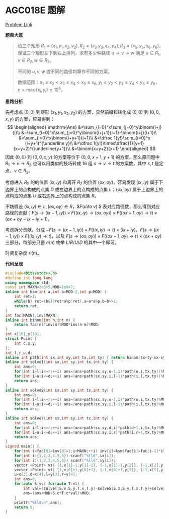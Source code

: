 # AGC018E 题解

[Problem Link](https://www.luogu.com.cn/problem/AT_agc018_e)

**题目大意**

> 给三个矩形 $R_1=(x_1,y_1,x_2,y_2),R_2=(x_3.y_3,x_4,y_4),R_3=(x_5,y_5,x_6,y_6)$，保证三个矩形左下到右上排列，求有多少种路径 $u\to v\to w$ 满足 $u\in R_1,v\in R_2,w\in R_3$。
>
> 不同的 $u,v,w$ 或不同的路径均算作不同的方案。
>
> 数据范围：$x_1\le x_2<x_3\le x_4<x_5\le x_6,y_1\le y_2<y_3\le y_4<y_5\le y_6$，$n=\max\{x_i,y_i\}\le 10^6$。

**思路分析**

先考虑点 $(0,0)$ 到矩形 $(x_1,y_1,x_2,y_2)$ 的方案，显然前缀和转化成 $(0,0)$ 到 $(0,0,x,y)$ 的方案，容易得到：
$$
\begin{aligned}
\mathrm{Ans}
&=\sum_{i=0}^x\sum_{j=0}^y\binom{i+j}{i}\\
&=\sum_{i=0}^x\sum_{j=0}^y\binom{i+j+1}{i+1}-\binom{i+j}{i+1}\\
&=\sum_{i=0}^x\binom{i+y+1}{i+1}\\
&=\dfrac 1{y!}\sum_{i=0}^x (i+y+1)^{\underline y}\\
&=\dfrac 1{y!}\times\dfrac{1}{y+1} (x+y+2)^{\underline{y+1}}\\
&=\binom{x+y+2}{x+1}
\end{aligned}
$$
因此 $(0,0)$ 到 $(0,0,x,y)$ 的方案等价于 $(0,0,x+1,y+1)$ 的方案，那么原问题中 $R_1\to v\to R_3$ 也可以用类似的技巧转成 $16$ 组 $s\to v\to t$ 的方案数，其中 $s,t$ 是定点，$v\in R_2$。

考虑进入 $R_2$ 的的位置 $(ix,iy)$ 和离开 $R_2$ 的位置 $(ox,oy)$，容易发现 $(ix,iy)$  属于下边界上的点构成的点集 $D$ 或左边界上的点构成的点集 $L$；$(ox,oy)$ 属于上边界上的点构成的点集 $U$ 或右边界上的点构成的点集 $R$。

不妨假设 $(ix,iy)\in L,(ox,oy)\in R$，$F(u\to v) $ 表对应路径数，那么得到对应路径的贡献：$F(s\to (ix-1,iy))\times F((ix,iy)\to(ox,oy))\times F((ox+1,oy)\to t)\times (ox+oy-ix-iy+1)$。

考虑拆分贡献，分成 $-F(s\to (ix-1,iy))\times F((ix,iy)\to t)\times (ix+iy)$，$F(s\to (ix-1,iy))\times F((ix,iy)\to t)$，以及 $F(s\to (ox,oy))\times F((ox+1,oy)\to t)\times (ox+oy)$ 三部分，每部分只要 $\mathcal O(n)$ 枚举 $L/R/U/D$ 的其中一个即可。

时间复杂度 $\mathcal O(n)$。

**代码呈现**

```cpp
#include<bits/stdc++.h>
#define int long long
using namespace std;
const int MAXN=2e6+5,MOD=1e9+7;
inline int ksm(int a,int b=MOD-2,int p=MOD) {
	int ret=1;
	while(b) ret=(b&1?ret*a%p:ret),a=a*a%p,b=b>>1;
	return ret;
}
int fac[MAXN],inv[MAXN];
inline int binom(int n,int m) {
	return fac[n]*inv[m]%MOD*inv[n-m]%MOD;
}
int x[10],y[10];
struct Point {
	int c,x,y;
};
int l,r,u,d;
inline int path(int sx,int sy,int tx,int ty) { return binom(tx+ty-sx-sy,tx-sx); }
inline int solve1(int sx,int sy,int tx,int ty) {
	int ans=0;
	for(int i=l;i<=r;++i) ans=(ans+path(sx,sy,u-1,i)*path(u,i,tx,ty))%MOD; //(u-1,i) -> (u,i)
	for(int i=u;i<=d;++i) ans=(ans+path(sx,sy,i,l-1)*path(i,l,tx,ty))%MOD; //(i,l-1) -> (i,l)
	return ans;
}
inline int solveS(int sx,int sy,int tx,int ty) {
	int ans=0;
	for(int i=l;i<=r;++i) ans=(ans+path(sx,sy,u-1,i)*path(u,i,tx,ty)%MOD*(u+i))%MOD; //(u-1,i) -> (u,i)
	for(int i=u;i<=d;++i) ans=(ans+path(sx,sy,i,l-1)*path(i,l,tx,ty)%MOD*(i+l))%MOD; //(i,l-1) -> (i,l)
	return ans;
}
inline int solveT(int sx,int sy,int tx,int ty) {
	int ans=0;
	for(int i=l;i<=r;++i) ans=(ans+path(sx,sy,d,i)*path(d+1,i,tx,ty)%MOD*(d+i))%MOD; //(d,i) -> (d+1,i)
	for(int i=u;i<=d;++i) ans=(ans+path(sx,sy,i,r)*path(i,r+1,tx,ty)%MOD*(i+r))%MOD; //(i,r) -> (i,r+1)
	return ans;
}
signed main() {
	for(int i=fac[0]=inv[0]=1;i<MAXN;++i) inv[i]=ksm(fac[i]=fac[i-1]*i%MOD);
	for(int i:{1,2,3,4,5,6}) scanf("%lld",&x[i]);
	for(int i:{1,2,3,4,5,6}) scanf("%lld",&y[i]);
	vector <Point> vs{ {1,x[1]-1,y[1]-1}, {-1,x[1]-1,y[2]}, {-1,x[2],y[1]-1}, {1,x[2],y[2]} };
	vector <Point> vt{ {1,x[6]+1,y[6]+1}, {-1,x[6]+1,y[5]}, {-1,x[5],y[6]+1}, {1,x[5],y[5]} };
	u=x[3],d=x[4],l=y[3],r=y[4];
	int ans=0;
	for(auto S:vs) for(auto T:vt) {
		int val=(solveT(S.x,S.y,T.x,T.y)-solveS(S.x,S.y,T.x,T.y)+solve1(S.x,S.y,T.x,T.y)+MOD)%MOD;
		ans=(ans+MOD+S.c*T.c*val)%MOD;
	}
	printf("%lld\n",ans);
	return 0;
}
```



